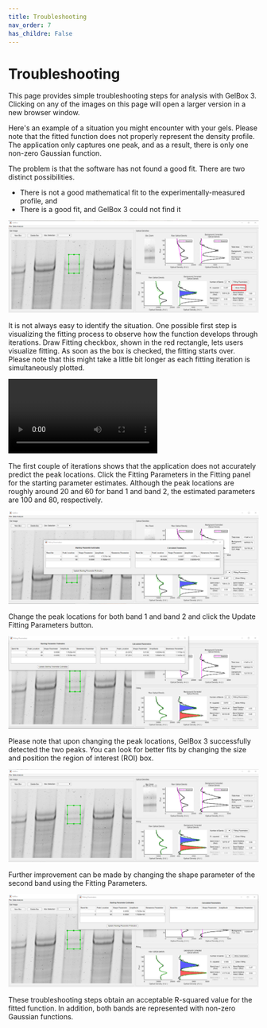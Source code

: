 ```yaml
---
title: Troubleshooting
nav_order: 7
has_childre: False
---
```


# Troubleshooting

This page provides simple troubleshooting steps for analysis with GelBox 3. Clicking on any of the images on this page will open a larger version in a new browser window.

Here's an example of a situation you might encounter with your gels. Please note that the fitted function does not properly represent the density profile. The application only captures one peak, and as a result, there is only one non-zero Gaussian function.

The problem is that the software has not found a good fit. There are two distinct possibilities.

+ There is not  a good mathematical fit to the experimentally-measured profile, and
+ There is a good fit, and GelBox 3 could not find it

<a href="media/single_curve.png" target="_blank">![Single curve](media/single_curve.png)</a>

It is not always easy to identify the situation. One possible first step is visualizing the fitting process to observe how the function develops through iterations. Draw Fitting checkbox, shown in the red rectangle, lets users visualize fitting. As soon as the box is checked, the fitting starts over. Please note that this might take a little bit longer as each fitting iteration is simultaneously plotted.

<video src="https://github.com/Campbell-Muscle-Lab/GelBox/assets/98066302/95cf4387-1897-48d9-ac23-2b83ad690f51" controls="controls" style="max-width: 730px;"></video>

The first couple of iterations shows that the application does not accurately predict the peak locations. Click the Fitting Parameters in the Fitting panel for the starting parameter estimates. Although the peak locations are roughly around 20 and 60 for band 1 and band 2, the estimated parameters are 100 and 80, respectively.

<a href="media/change_parameters.png" target="_blank">![Change parameters](media/change_parameters.png)</a>

Change the peak locations for both band 1 and band 2 and click the Update Fitting Parameters button.

<a href="media/parameters_changed.png" target="_blank">![Parameters changed](media/parameters_changed.png)</a>

Please note that upon changing the peak locations, GelBox 3 successfully detected the two peaks. You can look for better fits by changing the size and position the region of interest (ROI) box.

<a href="media/drag_box_down.png" target="_blank">![Drag box down](media/drag_box_down.png)</a>

Further improvement can be made by changing the shape parameter of the second band using the Fitting Parameters.

<a href="media/final_analysis.png" target="_blank">![final analysis](media/final_analysis.png)</a>

These troubleshooting steps obtain an acceptable R-squared value for the fitted function. In addition, both bands are represented with non-zero Gaussian functions.

